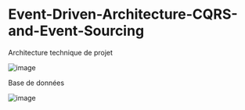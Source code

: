 # Event-Driven-Architecture-CQRS-and-Event-Sourcing

Architecture technique de projet 


![image](https://user-images.githubusercontent.com/79479398/209484309-37254a42-c131-42fe-a4db-c22b19a3ae50.png)


Base de données 


![image](https://user-images.githubusercontent.com/79479398/209484321-dc843c4a-d491-4c6e-b74a-b310661d4094.png)


